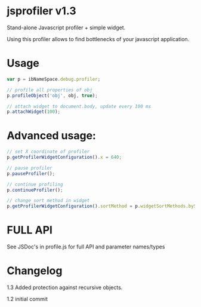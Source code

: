 jsprofiler v1.3
==========

Stand-alone Javascript profiler + simple widget.

Using this profiler allows to find bottlenecks of your javascript application.

Usage
=====

```JavaScript
var p = ibNameSpace.debug.profiler;

// profile all properties of obj
p.profileObject('obj', obj, true);

// attach widget to document.body, update every 100 ms
p.attachWidget(100);
```

Advanced usage:
===============

```JavaScript
// set X coordinate of profiler
p.getProfilerWidgetConfiguration().x = 640;

// pause profiler
p.pauseProfiler();

// continue profiling
p.continueProfiler();

// change sort method in widget
p.getProfilerWidgetConfiguration().sortMethod = p.widgetSortMethods.bySelfTotalTime;
```

FULL API
========

See JSDoc's in profile.js for full API and parameter names/types

Changelog
=========

1.3
Added protection against recursive objects.

1.2
initial commit
